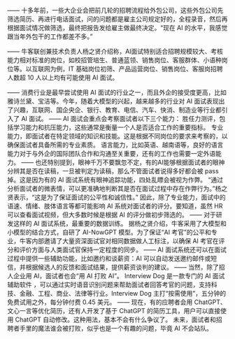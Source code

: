 ——
十多年前，一些大企业会把前几轮的招聘流程给外包公司，这些外包公司先筛选简历、再进行电话面试，问的问题都是雇主公司规定好的，全程录音，然后再根据面试情况做筛选，最终把报告发给雇主做最终决定。“现在 AI 的水平，我感觉跟当年外包干的工作都差不多。”

——
牛客联创兼技术负责人杨之贤介绍称，AI面试特别适合招聘规模较大、考核能力相对标准的岗位，如校招管培生、普通蓝领、销售岗位、客服群体、小语种岗位等。以互联网为例，IT 基础岗位初筛、产品运营岗位、销售岗位、客服岗招聘人数超 10 人以上均有可能使用 AI 面试。

——
消费行业是最早尝试使用 AI 面试的行业之一，而且外企的接受度更高，比如雅诗兰黛、宝洁等。今年，随着大模型的兴起，越来越多的行业对 AI 面试表现出了兴趣，互联网、国企央企、银行、教育、电信、汽车、快消、制造业等行业都引入了 AI 面试。
——
AI 面试会重点会考察面试者以下三个能力：
胜任力测评，包括学习能力和抗压能力，这些通常是衡量一个人是否适合工作的重要指标。
专业能力，即面试者在特定领域的知识和技能。这是根据不同岗位的要求来考察的，以确保面试者具备所需的专业素质。
语言能力，比如英语、越南语等，良好的语言能力对于与外企的国际团队合作和沟通至关重要，还有的工作也需要一定外语能力。
——
也还特别提到，眼神千万不要飘忽不定，有的AI能够根据面试者的眼神分辨其是否在读稿，一旦被判定为读稿，那么不管面试者说得多好都会被 pass 掉。这是因为有的 AI 面试系统有眼神追踪功能，四处乱瞟会被视为作弊。
“通过分析面试者的微表情，可以更准确地判断其是否在面试过程中存在作弊行为。”杨之贤表示，“这是为了保证面试的公平性和诚信性。”
因此，除了专业能力，面试中的语速、情绪、肢体语言等都可能影响 AI 系统对面试者的评分。要知道，虽然 HR 可以查看面试视频，但大多数时候是根据 AI 的评分做初步筛选的。
——
对于研发这样的 AI 面试系统，最重要的数据训练。
据杨之贤介绍，牛客采用了大模型和小模型的结合方式，自研了 AI-NowGPT 模型。为了保证“AI 考官”的公平和专业，牛客内部邀请了大量资深面试官对相同数据做人工标注，以确保 AI 考官在评分和评价方面与人类面试官保持一定程度的同步。
——
AI 面试系统还可以在面试过程中提供一些辅助功能，比如邀约和谈薪资：AI 可以自动发送邀约邮件或短信，并根据候选人的反馈和面试结果，提供薪资谈判的建议。
——
当然，除了招人企业用 AI，面试者也会“用 AI 打败 AI”。
Interview Dog 是一款专门的 AI 面试辅助软件 ，可以通过实时语音识别问题来帮助面试者回答考官的问题，支持科技、金融、工程、商业、法律等行业。Interview Dog 主打“按需使用”，五分钟的免费试用之外，每分钟付费 0.45 美元。
——
现在，有的应聘者会用 ChatGPT、文心一言等优化简历，还有人开发了基于 ChatGPT 的简历工具，用户可以直接使用 ChatGPT 自动修改。这种用法，基本不会有什么争议了。
未来，面试者和招聘者手里的魔法谁会被打败，似乎也是一个有趣的问题，毕竟 AI 不会站队。